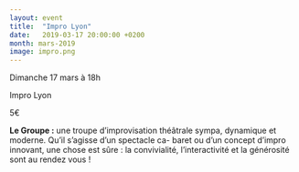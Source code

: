 ```yaml
---
layout: event
title:  "Impro Lyon"
date:   2019-03-17 20:00:00 +0200
month: mars-2019
image: impro.png
---
```






Dimanche 17 mars à 18h

Impro Lyon

5€





**Le Groupe :** une troupe d’improvisation théâtrale sympa, dynamique et moderne. Qu’il s’agisse d’un spectacle ca- baret ou d’un concept d’impro innovant, une chose est sûre : la convivialité, l’interactivité et la générosité sont au rendez vous !